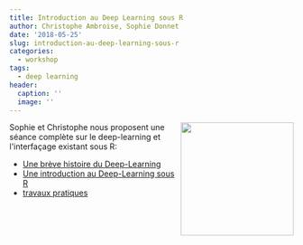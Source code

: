 ```yaml
---
title: Introduction au Deep Learning sous R
author: Christophe Ambroise, Sophie Donnet
date: '2018-05-25'
slug: introduction-au-deep-learning-sous-r
categories:
  - workshop
tags:
  - deep learning
header:
  caption: ''
  image: ''
---
```


<img src="img/headers/TensorFlowLogo.png" align="right" width="200"/>

Sophie et Christophe nous proposent une séance complète sur le deep-learning et l'interfaçage existant sous R:

- [Une brève histoire du Deep-Learning](../../post/deep_learning/deep-learning-history.html)
- [Une introduction au Deep-Learning sous R](../../post/deep_learning/Deep-with-R.pdf)
- [travaux pratiques](../../post/deep_learning/cours_deeplearning_for_dummies.pdf)

